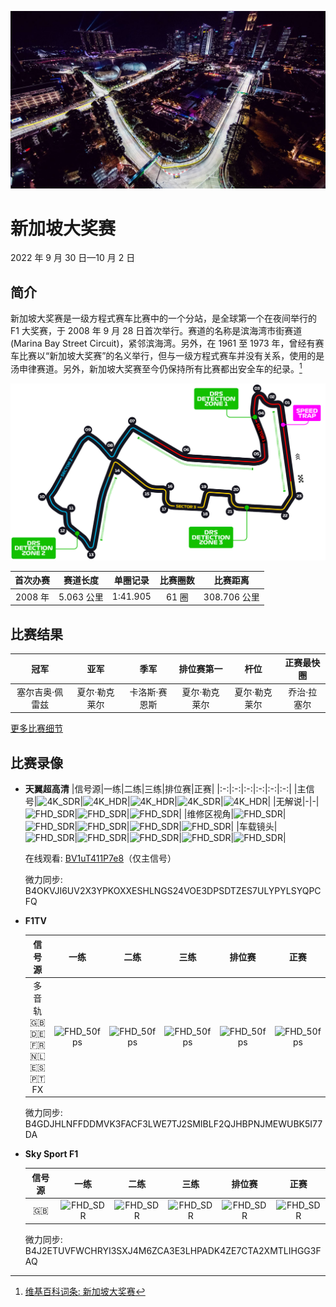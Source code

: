 ![新加坡大奖赛](/media/img/photos/sg.jpg)

# 新加坡大奖赛

2022 年 9 月 30 日—10 月 2 日

## 简介

新加坡大奖赛是一级方程式赛车比赛中的一个分站，是全球第一个在夜间举行的 F1 大奖赛，于 2008 年 9 月 28 日首次举行。赛道的名称是滨海湾市街赛道(Marina Bay Street Circuit)，紧邻滨海湾。另外，在 1961 至 1973 年，曾经有赛车比赛以“新加坡大奖赛”的名义举行，但与一级方程式赛车并没有关系，使用的是汤申律赛道。另外，新加坡大奖赛至今仍保持所有比赛都出安全车的纪录。[^1]

![赛道图](../../media/img/circuits/sg-2022.png)

| 首次办赛 |  赛道长度  | 单圈记录 | 比赛圈数 |   比赛距离   |
| :------: | :--------: | :------: | :------: | :----------: |
| 2008 年  | 5.063 公里 | 1:41.905 |  61 圈   | 308.706 公里 |

## 比赛结果

|      冠军       |     亚军      |     季军      |  排位赛第一   |     杆位      | 正赛最快圈  |
| :-------------: | :-----------: | :-----------: | :-----------: | :-----------: | :---------: |
| 塞尔吉奥·佩雷兹 | 夏尔·勒克莱尔 | 卡洛斯·赛恩斯 | 夏尔·勒克莱尔 | 夏尔·勒克莱尔 | 乔治·拉塞尔 |

[更多比赛细节](https://www.formula1.com/en/racing/2022/Singapore.html)

## 比赛录像

- **天翼超高清**
  |信号源|一练|二练|三练|排位赛|正赛|
  |:-:|:-:|:-:|:-:|:-:|:-:|
  |主信号|![4K_SDR](https://img.shields.io/badge/4K-SDR-blue)|![4K_HDR](https://img.shields.io/badge/4K-HDR-gold)|![4K_HDR](https://img.shields.io/badge/4K-HDR-gold)|![4K_SDR](https://img.shields.io/badge/4K-SDR-blue)|![4K_HDR](https://img.shields.io/badge/4K-HDR-gold)|
  |无解说|-|-|![FHD_SDR](https://img.shields.io/badge/FHD-SDR-blue)|![FHD_SDR](https://img.shields.io/badge/FHD-SDR-blue)|![FHD_SDR](https://img.shields.io/badge/FHD-SDR-blue)|
  |维修区视角|![FHD_SDR](https://img.shields.io/badge/FHD-SDR-blue)|![FHD_SDR](https://img.shields.io/badge/FHD-SDR-blue)|![FHD_SDR](https://img.shields.io/badge/FHD-SDR-blue)|![FHD_SDR](https://img.shields.io/badge/FHD-SDR-blue)|![FHD_SDR](https://img.shields.io/badge/FHD-SDR-blue)|
  |车载镜头|![FHD_SDR](https://img.shields.io/badge/FHD-SDR-blue)|![FHD_SDR](https://img.shields.io/badge/FHD-SDR-blue)|![FHD_SDR](https://img.shields.io/badge/FHD-SDR-blue)|![FHD_SDR](https://img.shields.io/badge/FHD-SDR-blue)|![FHD_SDR](https://img.shields.io/badge/FHD-SDR-blue)|

  在线观看: [BV1uT411P7e8](https://www.bilibili.com/video/BV1uT411P7e8/)（仅主信号）

  微力同步: B4OKVJI6UV2X3YPKOXXESHLNGS24VOE3DPSDTZES7ULYPYLSYQPCFQ

- **F1TV**

  |                                   信号源                                    |                            一练                             |                            二练                             |                            三练                             |                           排位赛                            |                            正赛                             |
  | :-------------------------------------------------------------------------: | :---------------------------------------------------------: | :---------------------------------------------------------: | :---------------------------------------------------------: | :---------------------------------------------------------: | :---------------------------------------------------------: |
  | 多音轨<br>:gb:<br>:de:<br>:fr:<br>:netherlands:<br>:es:<br>:portugal:<br>FX | ![FHD_50fps](https://img.shields.io/badge/FHD-50_FPS-green) | ![FHD_50fps](https://img.shields.io/badge/FHD-50_FPS-green) | ![FHD_50fps](https://img.shields.io/badge/FHD-50_FPS-green) | ![FHD_50fps](https://img.shields.io/badge/FHD-50_FPS-green) | ![FHD_50fps](https://img.shields.io/badge/FHD-50_FPS-green) |

  微力同步: B4GDJHLNFFDDMVK3FACF3LWE7TJ2SMIBLF2QJHBPNJMEWUBK5I77DA

- **Sky Sport F1**

  | 信号源 |                         一练                          |                         二练                          |                         三练                          |                        排位赛                         |                         正赛                          |
  | :----: | :---------------------------------------------------: | :---------------------------------------------------: | :---------------------------------------------------: | :---------------------------------------------------: | :---------------------------------------------------: |
  |  :gb:  | ![FHD_SDR](https://img.shields.io/badge/FHD-SDR-blue) | ![FHD_SDR](https://img.shields.io/badge/FHD-SDR-blue) | ![FHD_SDR](https://img.shields.io/badge/FHD-SDR-blue) | ![FHD_SDR](https://img.shields.io/badge/FHD-SDR-blue) | ![FHD_SDR](https://img.shields.io/badge/FHD-SDR-blue) |

  微力同步: B4J2ETUVFWCHRYI3SXJ4M6ZCA3E3LHPADK4ZE7CTA2XMTLIHGG3FAQ

[^1]: [维基百科词条: 新加坡大奖赛](https://zh.wikipedia.org/wiki/%E6%96%B0%E5%8A%A0%E5%9D%A1%E5%A4%A7%E5%A5%96%E8%B5%9B)
